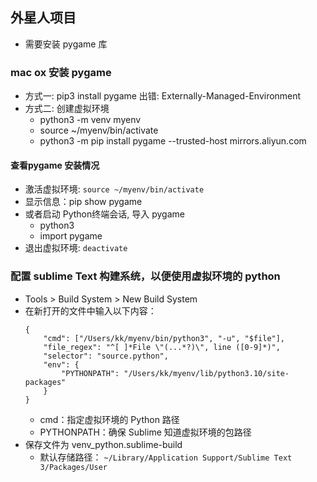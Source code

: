 ## 外星人项目


- 需要安装 pygame 库


### mac ox 安装 pygame

- 方式一: pip3 install pygame 出错: Externally-Managed-Environment 
- 方式二: 创建虚拟环境
	- python3 -m venv myenv
	- source ~/myenv/bin/activate
	- python3 -m pip install pygame --trusted-host mirrors.aliyun.com

#### 查看pygame 安装情况

- 激活虚拟环境: ``source ~/myenv/bin/activate``
- 显示信息：pip show pygame
- 或者启动 Python终端会话, 导入 pygame
	- python3
	- import pygame	
- 退出虚拟环境: ``deactivate``	

### 配置 sublime Text 构建系统，以便使用虚拟环境的 python

- Tools > Build System > New Build System
- 在新打开的文件中输入以下内容：
	```
	{
		"cmd": ["/Users/kk/myenv/bin/python3", "-u", "$file"],
	    "file_regex": "^[ ]*File \"(...*?)\", line ([0-9]*)",
	    "selector": "source.python",
	    "env": {
	        "PYTHONPATH": "/Users/kk/myenv/lib/python3.10/site-packages"
	    }
	}
	```
	- cmd：指定虚拟环境的 Python 路径
	- PYTHONPATH：确保 Sublime 知道虚拟环境的包路径
- 保存文件为 venv_python.sublime-build
	- 默认存储路径： ``~/Library/Application Support/Sublime Text 3/Packages/User``


